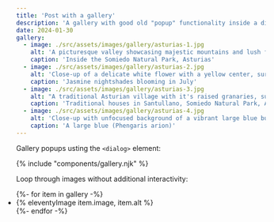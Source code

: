 ```yaml
---
title: 'Post with a gallery'
description: 'A gallery with good old "popup" functionality inside a dialog element, a new image shortcode that links directly to the image with its original dimensions, and a regular loop over images.'
date: 2024-01-30
gallery:
  - image: ./src/assets/images/gallery/asturias-1.jpg
    alt: 'A picturesque valley showcasing majestic mountains and lush forests, creating a serene and captivating landscape'
    caption: 'Inside the Somiedo Natural Park, Asturias'
  - image: ./src/assets/images/gallery/asturias-2.jpg
    alt: 'Close-up of a delicate white flower with a yellow center, surrounded by green leaves'
    caption: 'Jasmine nightshades blooming in July'
  - image: ./src/assets/images/gallery/asturias-3.jpg
    alt: "A traditional Asturian village with it's raised granaries, surrounded by lush green hills and mountains"
    caption: 'Traditional houses in Santullano, Somiedo Natural Park, Asturias'
  - image: ./src/assets/images/gallery/asturias-4.jpg
    alt: 'Close-up with unfocused background of a vibrant large blue butterfly gracefully perched on a delicate flower amidst lush green grass'
    caption: 'A large blue (Phengaris arion)'
---
```


Gallery popups usting the `<dialog>` element:

{% include "components/gallery.njk" %}

Loop through images without additional interactivity:

<ul class="gallery"
  role="list" style="padding: 0;">
{%- for item in gallery -%}
  <li>
    {% eleventyImage item.image, item.alt %}
  </li>
{%- endfor -%}
</ul>
